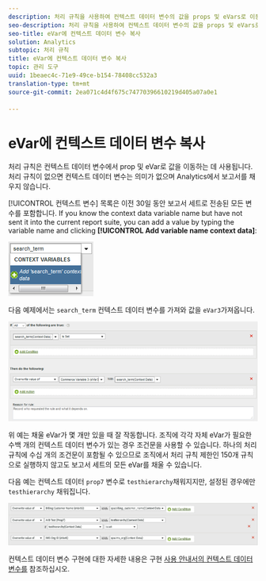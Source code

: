 ```yaml
---
description: 처리 규칙을 사용하여 컨텍스트 데이터 변수의 값을 props 및 eVars로 이동합니다.
seo-description: 처리 규칙을 사용하여 컨텍스트 데이터 변수의 값을 props 및 eVars로 이동합니다.
seo-title: eVar에 컨텍스트 데이터 변수 복사
solution: Analytics
subtopic: 처리 규칙
title: eVar에 컨텍스트 데이터 변수 복사
topic: 관리 도구
uuid: 1beaec4c-71e9-49ce-b154-78408cc532a3
translation-type: tm+mt
source-git-commit: 2ea071c4d4f675c74770396610219d405a07a0e1

---
```



# eVar에 컨텍스트 데이터 변수 복사

처리 규칙은 컨텍스트 데이터 변수에서 prop 및 eVar로 값을 이동하는 데 사용됩니다. 처리 규칙이 없으면 컨텍스트 데이터 변수는 의미가 없으며 Analytics에서 보고서를 채우지 않습니다.

[!UICONTROL 컨텍스트 변수] 목록은 이전 30일 동안 보고서 세트로 전송된 모든 변수를 포함합니다. If you know the context data variable name but have not sent it into the current report suite, you can add a value by typing the variable name and clicking **[!UICONTROL Add variable name context data]**:

![추가](assets/add-context-variable.png)

다음 예제에서는 `search_term` 컨텍스트 데이터 변수를 가져와 값을 `eVar3`가져옵니다.

![설정](assets/set-context-data.png)

위 예는 채울 eVar가 몇 개만 있을 때 잘 작동합니다. 조직에 각각 자체 eVar가 필요한 수백 개의 컨텍스트 데이터 변수가 있는 경우 조건문을 사용할 수 있습니다. 하나의 처리 규칙에 수십 개의 조건문이 포함될 수 있으므로 조직에서 처리 규칙 제한인 150개 규칙으로 실행하지 않고도 보고서 세트의 모든 eVar를 채울 수 있습니다.

다음 예는 컨텍스트 데이터 `prop7` 변수로 `testhierarchy`채워지지만, 설정된 경우에만 `testhierarchy` 채워집니다.

![조건부](assets/add-conditional.png)

컨텍스트 데이터 변수 구현에 대한 자세한 내용은 구현 [사용 안내서의 컨텍스트 데이터 변수를](../../../../implement/js-implementation/c-variables/context-data-variables.md) 참조하십시오.
